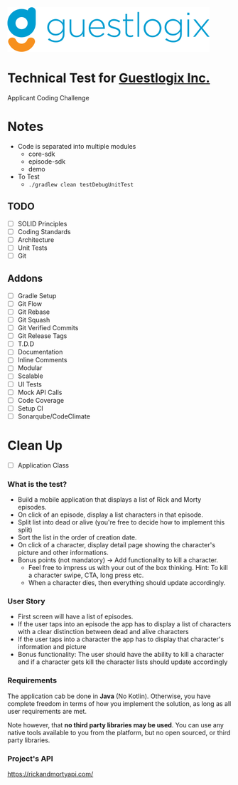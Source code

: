 <img src="./graphics/logo.png" alt="Logo" />

# Technical Test for [Guestlogix Inc.](https://www.guestlogix.com/)
Applicant Coding Challenge

# Notes
- Code is separated into multiple modules
    - core-sdk
    - episode-sdk
    - demo
- To Test
    - `./gradlew clean testDebugUnitTest`

## TODO
- [ ] SOLID Principles
- [ ] Coding Standards
- [ ] Architecture
- [ ] Unit Tests
- [ ] Git

## Addons
- [ ] Gradle Setup
- [ ] Git Flow
- [ ] Git Rebase
- [ ] Git Squash
- [ ] Git Verified Commits
- [ ] Git Release Tags
- [ ] T.D.D
- [ ] Documentation
- [ ] Inline Comments
- [ ] Modular
- [ ] Scalable
- [ ] UI Tests
- [ ] Mock API Calls
- [ ] Code Coverage
- [ ] Setup CI
- [ ] Sonarqube/CodeClimate
 
# Clean Up
- [ ] Application Class

### What is the test?
* Build a mobile application that displays a list of Rick and Morty episodes. 
* On click of an episode, display a list characters in that episode.
* Split list into dead or alive (you're free to decide how to implement this split)
* Sort the list in the order of creation date.
* On click of a character, display detail page showing the character's picture and other informations.
* Bonus points (not mandatory) -> Add functionality to kill a character.
   *  Feel free to impress us with your out of the box thinking. Hint: To kill a character swipe, CTA, long press etc.
   * When a character dies, then everything should update accordingly.

### User Story
 * First screen will have a list of episodes.
 * If the user taps into an episode the app has to display a list of characters with a clear distinction between dead and alive characters
 * If the user taps into a character the app has to display that character's information and picture
 * Bonus functionality: The user should have the ability to kill a character and if a character gets kill the character lists should update accordingly

### Requirements
The application cab be done in **Java** (No Kotlin). Otherwise, you have complete freedom in terms of how you implement the solution, as long as all user requirements are met.

Note however, that **no third party libraries may be used**. You can use any native tools available to you from the platform, but no open sourced, or third party libraries.

### Project's API
<https://rickandmortyapi.com/>

